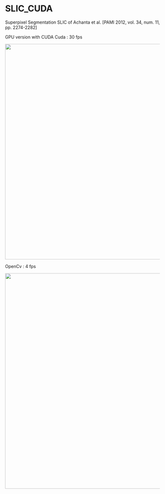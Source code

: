 # SLIC_CUDA
Superpixel Segmentation SLIC of Achanta et al. [PAMI 2012, vol. 34, num. 11, pp. 2274-2282]

GPU version with CUDA
  Cuda : 30 fps
<p align="center">
  <img src="https://cloud.githubusercontent.com/assets/10605043/17391166/fceb718c-59e1-11e6-8251-7ca9b90287e5.gif" width="700"/>
</p>

  OpenCv : 4 fps
  <p align="center">

  <img src="https://cloud.githubusercontent.com/assets/10605043/17391176/247636ec-59e2-11e6-9d3d-df4e16c75218.gif" width="700"/>
</p>
